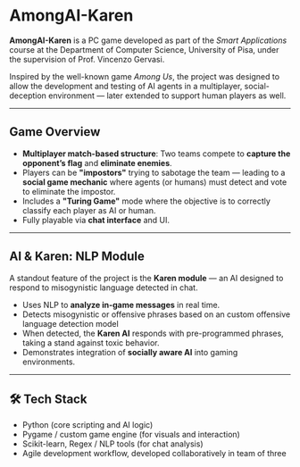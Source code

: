# AmongAI-Karen

**AmongAI-Karen** is a PC game developed as part of the *Smart Applications* course at the Department of Computer Science, University of Pisa, under the supervision of Prof. Vincenzo Gervasi.

Inspired by the well-known game *Among Us*, the project was designed to allow the development and testing of AI agents in a multiplayer, social-deception environment — later extended to support human players as well.

---

## Game Overview

- **Multiplayer match-based structure**: Two teams compete to **capture the opponent’s flag** and **eliminate enemies**.
- Players can be **"impostors"** trying to sabotage the team — leading to a **social game mechanic** where agents (or humans) must detect and vote to eliminate the impostor.
- Includes a **"Turing Game"** mode where the objective is to correctly classify each player as AI or human.
- Fully playable via **chat interface** and UI.

---

## AI & Karen: NLP Module

A standout feature of the project is the **Karen module** — an AI designed to respond to misogynistic language detected in chat.

- Uses NLP to **analyze in-game messages** in real time.
- Detects misogynistic or offensive phrases based on an custom offensive language detection model
- When detected, the **Karen AI** responds with pre-programmed phrases, taking a stand against toxic behavior.
- Demonstrates integration of **socially aware AI** into gaming environments.

---

## 🛠 Tech Stack

- Python (core scripting and AI logic)
- Pygame / custom game engine (for visuals and interaction)
- Scikit-learn, Regex / NLP tools (for chat analysis)
- Agile development workflow, developed collaboratively in team of three
